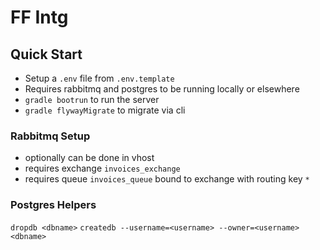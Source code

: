 # FF Intg

## Quick Start

- Setup a `.env` file from `.env.template`
- Requires rabbitmq and postgres to be running locally or elsewhere
- `gradle bootrun` to run the server
- `gradle flywayMigrate` to migrate via cli

### Rabbitmq Setup

- optionally can be done in vhost
- requires exchange `invoices_exchange`
- requires queue `invoices_queue` bound to exchange with routing key `*`

### Postgres Helpers

`dropdb <dbname>`
`createdb --username=<username> --owner=<username> <dbname>`